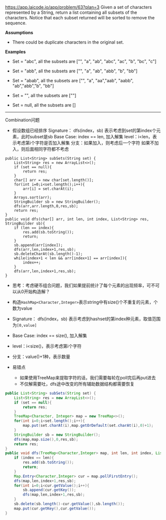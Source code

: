 https://app.laicode.io/app/problem/63?plan=3
Given a set of characters represented by a String, return a list containing all subsets of the characters. Notice that each subset returned will be sorted to remove the sequence.

**Assumptions**

- There could be duplicate characters in the original set.

​**Examples**

- Set = "abc", all the subsets are ["", "a", "ab", "abc", "ac", "b", "bc", "c"]
- Set = "abb", all the subsets are ["", "a", "ab", "abb", "b", "bb"]
- Set = "abab", all the subsets are ["", "a", "aa","aab", "aabb", "ab","abb","b", "bb"]

- Set = "", all the subsets are [""]
- Set = null, all the subsets are []
***
Combination问题
- 假设数组已经排序
Signature： dfs(index，sb) 表示考虑到set的第index个元素，此时subset是sb
Base Case: index == len, 加入解集
level：i<len，表示考虑第i个字符是否加入解集
分支：如果加入，则考虑后一个字符
	如果不加入，则后面相同字符都不考虑

```
public List<String> subSets(String set) {  
    List<String> res = new ArrayList<>();  
    if (set == null){  
        return res;  
    }  
    char[] arr = new char[set.length()];  
    for(int i=0;i<set.length();i++){  
        arr[i] = set.charAt(i);  
    }  
    Arrays.sort(arr);  
    StringBuilder sb = new StringBuilder();  
    dfs(arr,arr.length,0,res,sb);  
    return res;  
}  
public void dfs(char[] arr, int len, int index, List<String> res, StringBuilder sb){  
    if (len == index){  
        res.add(sb.toString());  
        return;  
    }  
    sb.append(arr[index]);  
    dfs(arr,len,index+1,res,sb);  
    sb.deleteCharAt(sb.length()-1);  
    while(index+1 < len && arr[index+1] == arr[index]){  
        index++;  
    }  
    dfs(arr,len,index+1,res,sb);  
}
```

- 思考：考虑硬币组合问题，我们如果提前统计了每个元素的出现频率，可不可以从0开始构造解？
- 构造`HashMap<Character,Integer>`表示string中有size()个不重复的元素，个数为value
- Signature： dfs(index，sb) 表示考虑到hashset的第index种元素，取值范围为`[0,value]`
- Base Case: index == size(), 加入解集
- level：i<size()，表示考虑第i个字符
- 分支：value()+1种，表示数量

- 易错点
	- 如果使用TreeMap来提取字符的话，我们需要每轮在poll完后再put进去
	- 不仅解需要吐，dfs途中改变的所有辅助数据结构都需要恢复
```java
public List<String> subSets(String set) {  
    List<String> res = new ArrayList<>();  
    if (set == null){  
        return res;  
    }  
    TreeMap<Character, Integer> map = new TreeMap<>();  
    for(int i=0;i<set.length();i++){  
        map.put(set.charAt(i),map.getOrDefault(set.charAt(i),0)+1);  
    }  
    StringBuilder sb = new StringBuilder();  
    dfs(map,map.size(),0,res,sb);  
    return res;  
}  
public void dfs(TreeMap<Character,Integer> map, int len, int index, List<String> res, StringBuilder sb){  
    if (index == len){  
        res.add(sb.toString());  
        return;  
    }  
    Map.Entry<Character,Integer> cur = map.pollFirstEntry();  
    dfs(map,len,index+1,res,sb);  
    for(int i=0;i<cur.getValue();i++){  
        sb.append(cur.getKey());  
        dfs(map,len,index+1,res,sb);  
    }  
    sb.delete(sb.length()-cur.getValue(),sb.length());  
    map.put(cur.getKey(),cur.getValue());  
}
```
